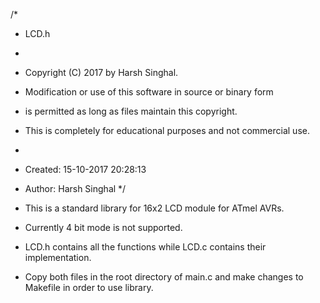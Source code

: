 /*
 * LCD.h
 *
 * Copyright (C) 2017 by Harsh Singhal.
 * Modification or use of this software in source or binary form
 * is permitted as long as files maintain this copyright.
 * This is completely for educational purposes and not commercial use.
 *
 * Created: 15-10-2017 20:28:13
 * Author: Harsh Singhal
 */ 

* This is a standard library for 16x2 LCD module for ATmel AVRs.
* Currently 4 bit mode is not supported.
* LCD.h contains all the functions while LCD.c contains their implementation.
* Copy both files in the root directory of main.c and make changes to Makefile in order to use library.

